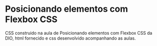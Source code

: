 # Posicionando elementos com Flexbox CSS

CSS construido na aula de Posicionando elementos com Flexbox CSS da DIO, html fornecido e css desenvolvido acompanhando as aulas.


